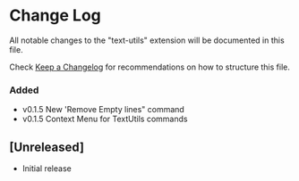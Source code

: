 # Change Log

All notable changes to the "text-utils" extension will be documented in this file.

Check [Keep a Changelog](http://keepachangelog.com/) for recommendations on how to structure this file.

### Added

- v0.1.5 New 'Remove Empty lines" command
- v0.1.5 Context Menu for TextUtils commands

## [Unreleased]

- Initial release